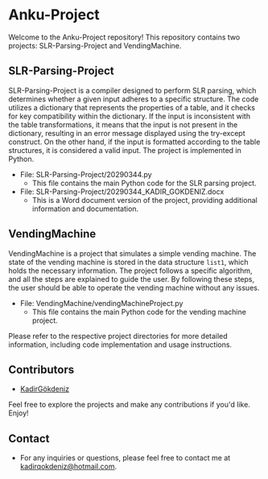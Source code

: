 # Anku-Project

Welcome to the Anku-Project repository! This repository contains two projects: SLR-Parsing-Project and VendingMachine.

## SLR-Parsing-Project

SLR-Parsing-Project is a compiler designed to perform SLR parsing, which determines whether a given input adheres to a specific structure. The code utilizes a dictionary that represents the properties of a table, and it checks for key compatibility within the dictionary. If the input is inconsistent with the table transformations, it means that the input is not present in the dictionary, resulting in an error message displayed using the try-except construct. On the other hand, if the input is formatted according to the table structures, it is considered a valid input. The project is implemented in Python.

- File: SLR-Parsing-Project/20290344.py
  - This file contains the main Python code for the SLR parsing project.
- File: SLR-Parsing-Project/20290344_KADIR_GOKDENIZ.docx
  - This is a Word document version of the project, providing additional information and documentation.

## VendingMachine

VendingMachine is a project that simulates a simple vending machine. The state of the vending machine is stored in the data structure `list1`, which holds the necessary information. The project follows a specific algorithm, and all the steps are explained to guide the user. By following these steps, the user should be able to operate the vending machine without any issues.

- File: VendingMachine/vendingMachineProject.py
  - This file contains the main Python code for the vending machine project.

Please refer to the respective project directories for more detailed information, including code implementation and usage instructions.

## Contributors

- [KadirGökdeniz](https://github.com/KadirGokdeniz/Anku-Projects)

Feel free to explore the projects and make any contributions if you'd like. Enjoy!
## Contact
- For any inquiries or questions, please feel free to contact me at kadirqokdeniz@hotmail.com.
